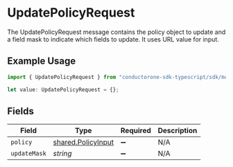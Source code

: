 # UpdatePolicyRequest

The UpdatePolicyRequest message contains the policy object to update and a field mask to indicate which fields to update. It uses URL value for input.

## Example Usage

```typescript
import { UpdatePolicyRequest } from "conductorone-sdk-typescript/sdk/models/shared";

let value: UpdatePolicyRequest = {};
```

## Fields

| Field                                                           | Type                                                            | Required                                                        | Description                                                     |
| --------------------------------------------------------------- | --------------------------------------------------------------- | --------------------------------------------------------------- | --------------------------------------------------------------- |
| `policy`                                                        | [shared.PolicyInput](../../../sdk/models/shared/policyinput.md) | :heavy_minus_sign:                                              | N/A                                                             |
| `updateMask`                                                    | *string*                                                        | :heavy_minus_sign:                                              | N/A                                                             |